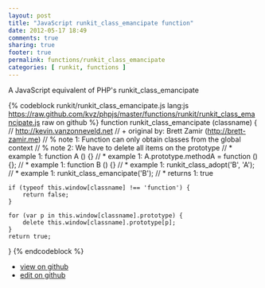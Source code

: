 ```yaml
---
layout: post
title: "JavaScript runkit_class_emancipate function"
date: 2012-05-17 18:49
comments: true
sharing: true
footer: true
permalink: functions/runkit_class_emancipate
categories: [ runkit, functions ]
---
```

A JavaScript equivalent of PHP's runkit_class_emancipate
<!-- more -->
{% codeblock runkit/runkit_class_emancipate.js lang:js https://raw.github.com/kvz/phpjs/master/functions/runkit/runkit_class_emancipate.js raw on github %}
function runkit_class_emancipate (classname) {
    // http://kevin.vanzonneveld.net
    // +   original by: Brett Zamir (http://brett-zamir.me)
    // %          note 1: Function can only obtain classes from the global context
    // %          note 2: We have to delete all items on the prototype
    // *     example 1: function A () {}
    // *     example 1: A.prototype.methodA = function () {};
    // *     example 1: function B () {}
    // *     example 1: runkit_class_adopt('B', 'A');
    // *     example 1: runkit_class_emancipate('B');
    // *     returns 1: true

    if (typeof this.window[classname] !== 'function') {
        return false;
    }

    for (var p in this.window[classname].prototype) {
        delete this.window[classname].prototype[p];
    }
    return true;
}
{% endcodeblock %}
<ul>
 <li><a href="https://github.com/kvz/phpjs/blob/master/functions/runkit/runkit_class_emancipate.js">view on github</a></li>
 <li><a href="https://github.com/kvz/phpjs/edit/master/functions/runkit/runkit_class_emancipate.js">edit on github</a></li>
</ul>
